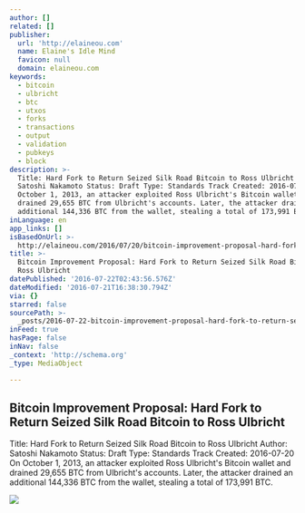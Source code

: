 ```yaml
---
author: []
related: []
publisher:
  url: 'http://elaineou.com'
  name: Elaine's Idle Mind
  favicon: null
  domain: elaineou.com
keywords:
  - bitcoin
  - ulbricht
  - btc
  - utxos
  - forks
  - transactions
  - output
  - validation
  - pubkeys
  - block
description: >-
  Title: Hard Fork to Return Seized Silk Road Bitcoin to Ross Ulbricht Author:
  Satoshi Nakamoto Status: Draft Type: Standards Track Created: 2016-07-20 On
  October 1, 2013, an attacker exploited Ross Ulbricht's Bitcoin wallet and
  drained 29,655 BTC from Ulbricht's accounts. Later, the attacker drained an
  additional 144,336 BTC from the wallet, stealing a total of 173,991 BTC.
inLanguage: en
app_links: []
isBasedOnUrl: >-
  http://elaineou.com/2016/07/20/bitcoin-improvement-proposal-hard-fork-to-return-stolen-silk-road-bitcoin-to-ross-ulbricht/
title: >-
  Bitcoin Improvement Proposal: Hard Fork to Return Seized Silk Road Bitcoin to
  Ross Ulbricht
datePublished: '2016-07-22T02:43:56.576Z'
dateModified: '2016-07-21T16:38:30.794Z'
via: {}
starred: false
sourcePath: >-
  _posts/2016-07-22-bitcoin-improvement-proposal-hard-fork-to-return-seized-sil.md
inFeed: true
hasPage: false
inNav: false
_context: 'http://schema.org'
_type: MediaObject

---
```

<article style=""><h1>Bitcoin Improvement Proposal: Hard Fork to Return Seized Silk Road Bitcoin to Ross Ulbricht</h1><p>Title: Hard Fork to Return Seized Silk Road Bitcoin to Ross Ulbricht Author: Satoshi Nakamoto Status: Draft Type: Standards Track Created: 2016-07-20 On October 1, 2013, an attacker exploited Ross Ulbricht's Bitcoin wallet and drained 29,655 BTC from Ulbricht's accounts. Later, the attacker drained an additional 144,336 BTC from the wallet, stealing a total of 173,991 BTC.</p><img src="http://elaineou.com/wp-content/uploads/2014/11/cropped-417254_10100188388918893_2049581500_n1-e1393233396985.jpg" /></article>